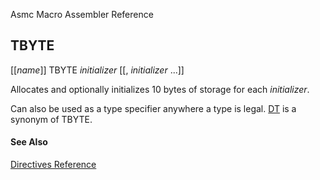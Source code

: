 Asmc Macro Assembler Reference

## TBYTE

[[_name_]] TBYTE _initializer_ [[, _initializer_ ...]]

Allocates and optionally initializes 10 bytes of storage for each _initializer_.

Can also be used as a type specifier anywhere a type is legal. [DT](dt.md) is a synonym of TBYTE.

#### See Also

[Directives Reference](readme.md)
